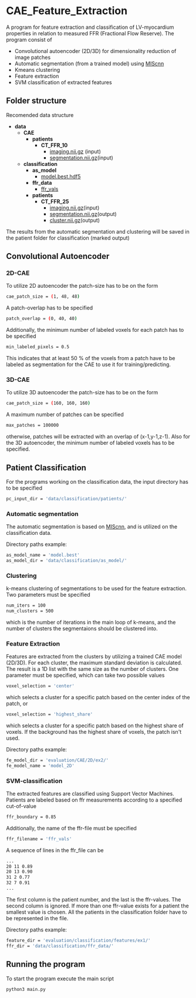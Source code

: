 # CAE_Feature_Extraction
A program for feature extraction and classification of LV-myocardium properties in relation to measured FFR (Fractional Flow Reserve). The program consist of 

- Convolutional autoencoder (2D/3D) for dimensionality reduction of image patches
- Automatic segmentation (from a trained model) using [MIScnn](https://github.com/frankkramer-lab/MIScnn)
- Kmeans clustering
- Feature extraction
- SVM classification of extracted features 

## Folder structure
Recomended data structure
- __data__
   - __CAE__
     - __patients__
       - __CT\_FFR\_10__
         - [imaging.nii.gz](CAE/patients/CT_FFR_10/imaging.nii.gz) (input)
         - [segmentation.nii.gz](CAE/patients/CT_FFR_10/segmentation.nii.gz)(input)            
   - __classification__
     - __as\_model__
       - [model.best.hdf5](classification/as_model/model.best.hdf5)
     - __ffr\_data__
       - [ffr\_vals](classification/ffr_data/ffr_vals)
     - __patients__
       - __CT\_FFR\_25__
         - [imaging.nii.gz](classification/patients/CT_FFR_25/imaging.nii.gz)(input)
         - [segmentation.nii.gz](classification/patients/CT_FFR_25/segmentation.nii.gz)(output)
         - [cluster.nii.gz](classification/patients/CT_FFR_25/cluster.nii.gz)(output)

The results from the automatic segmentation and clustering will be saved in the patient folder for classification (marked output)
## Convolutional Autoencoder 
### 2D-CAE
To utilize 2D autoencoder the patch-size has to be on the form 
```bash
cae_patch_size = (1, 48, 48)
```
A patch-overlap has to be specified
```bash
patch_overlap = (0, 40, 40)
```
Additionally, the minimum number of labeled voxels for each patch has to be specified
```bash
min_labeled_pixels = 0.5
```
This indicates that at least 50 % of the voxels from a patch have to be labeled as segmentation for the CAE to use it for training/predicting. 
### 3D-CAE
To utilize 3D autoencoder the patch-size has to be on the form 
```bash
cae_patch_size = (160, 160, 160)
```
A maximum number of patches can be specified
```bash
max_patches = 100000
```
otherwise, patches will be extracted with an overlap of (x-1,y-1,z-1). Also for the 3D autoencoder, the minimum number of labeled voxels has to be specified.

## Patient Classification
For the programs working on the classification data, the input directory has to be specified
```bash
pc_input_dir = 'data/classification/patients/'
```
### Automatic segmentation
The automatic segmentation is based on [MIScnn](https://github.com/frankkramer-lab/MIScnn), and is utilized on the classification data.

Directory paths example:
```bash
as_model_name = 'model.best'
as_model_dir = 'data/classification/as_model/'
```

### Clustering
k-means clustering of segmentations to be used for the feature extraction. Two parameters must be specified
```bash
num_iters = 100
num_clusters = 500
```
which is the number of iterations in the main loop of k-means, and the number of clusters the segmentaions should be clustered into.

### Feature Extraction
Features are extracted from the clusters by utilizing a trained CAE model (2D/3D). For each cluster, the maximum standard deviation is calculated. The result is a 1D list with the same size as the number of clusters. One parameter must be specified, which can take two possible values 
```bash
voxel_selection = 'center'
```
which selects a cluster for a specific patch based on the center index of the patch, or
```bash
voxel_selection = 'highest_share'
```
which selects a cluster for a specific patch based on the highest share of voxels. If the background has the highest share of voxels, the patch isn't used. 

Directory paths example:
```bash
fe_model_dir = 'evaluation/CAE/2D/ex2/'
fe_model_name = 'model_2D'
```
### SVM-classification 
The extracted features are classified using Support Vector Machines. Patients are labeled based on ffr measurements according to a specified cut-of-value
```bash
ffr_boundary = 0.85
```
Additionally, the name of the ffr-file must be specified 
```bash
ffr_filename = 'ffr_vals'
```
A sequence of lines in the ffr_file can be
```bash
...
20 11 0.89
20 13 0.90
31 2 0.77
32 7 0.91
...
```
The first column is the patient number, and the last is the ffr-values. The second column is ignored. If more than one ffr-value exists for a patient the smallest value is chosen. All the patients in the classification folder have to be represented in the file.

Directory paths example:
```bash
feature_dir = 'evaluation/classification/features/ex1/'
ffr_dir = 'data/classification/ffr_data/'
```
## Running the program
To start the program execute the main script
```bash
python3 main.py
```


